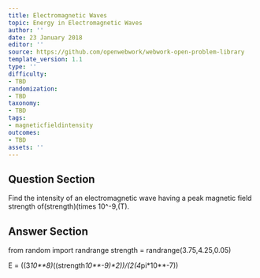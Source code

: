 ```yaml
---
title: Electromagnetic Waves
topic: Energy in Electromagnetic Waves
author: ''
date: 23 January 2018
editor: ''
source: https://github.com/openwebwork/webwork-open-problem-library
template_version: 1.1
type: ''
difficulty:
- TBD
randomization:
- TBD
taxonomy:
- TBD
tags:
- magneticfieldintensity
outcomes:
- TBD
assets: ''
---
```


## Question Section 

Find the intensity of an electromagnetic wave having a peak magnetic field strength of(strength)(times 10^-9,(T).



## Answer Section

from random import randrange
strength = randrange(3.75,4.25,0.05)

E = ((3*10**8)*((strength*10**-9)**2))/(2*(4*pi*10**-7))